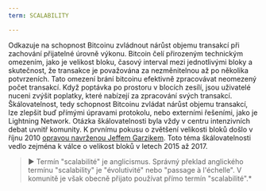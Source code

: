 ```yaml
---
term: SCALABILITY

---
```

Odkazuje na schopnost Bitcoinu zvládnout nárůst objemu transakcí při zachování přijatelné úrovně výkonu. Bitcoin čelí přirozeným technickým omezením, jako je velikost bloku, časový interval mezi jednotlivými bloky a skutečnost, že transakce je považována za nezměnitelnou až po několika potvrzeních. Tato omezení brání bitcoinu efektivně zpracovávat neomezený počet transakcí. Když poptávka po prostoru v blocích zesílí, jsou uživatelé nuceni zvýšit poplatky, které nabízejí za zpracování svých transakcí. Škálovatelnost, tedy schopnost Bitcoinu zvládat nárůst objemu transakcí, lze zlepšit buď přímými úpravami protokolu, nebo externími řešeními, jako je Lightning Network. Otázka škálovatelnosti byla vždy v centru intenzivních debat uvnitř komunity. K prvnímu pokusu o zvětšení velikosti bloků došlo v říjnu 2010 [opravou navrženou Jeffem Garzikem](https://bitcointalk.org/index.php?topic=1347.0). Toto téma škálovatelnosti vedlo zejména k válce o velikost bloků v letech 2015 až 2017.

> ► Termín "scalabilité" je anglicismus. Správný překlad anglického termínu "scalability" je "évolutivité" nebo "passage à l'échelle". V komunitě je však obecně přijato používat přímo termín "scalabilité".*